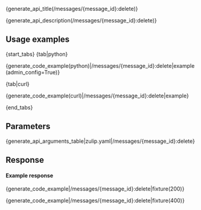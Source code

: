 {generate_api_title(/messages/{message_id}:delete)}

{generate_api_description(/messages/{message_id}:delete)}

[delete-completely]: /help/edit-or-delete-a-message#delete-a-message-completely

## Usage examples

{start_tabs}
{tab|python}

{generate_code_example(python)|/messages/{message_id}:delete|example(admin_config=True)}

{tab|curl}

{generate_code_example(curl)|/messages/{message_id}:delete|example}

{end_tabs}

## Parameters

{generate_api_arguments_table|zulip.yaml|/messages/{message_id}:delete}

## Response

#### Example response

{generate_code_example|/messages/{message_id}:delete|fixture(200)}

{generate_code_example|/messages/{message_id}:delete|fixture(400)}
